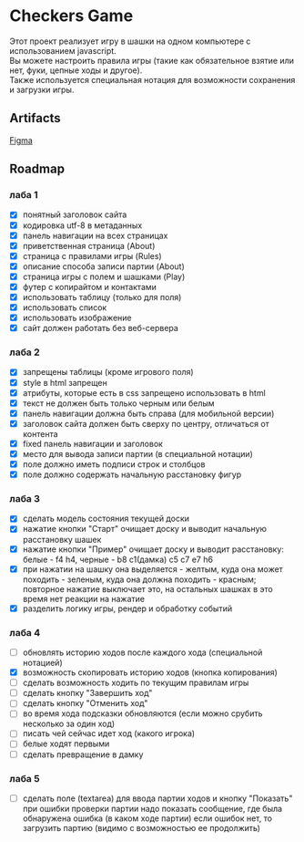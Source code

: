 # Checkers Game

Этот проект реализует игру в шашки на одном компьютере с использованием javascript.<br/>
Вы можете настроить правила игры (такие как обязательное взятие или нет, фуки, цепные ходы и другое).<br/>
Также используется специальная нотация для возможности сохранения и загрузки игры.

## Artifacts

[Figma](https://www.figma.com/file/EwfpEmmHXMb3PZBfDqxs9s/Checkers-Game)

## Roadmap

### лаба 1

- [x] понятный заголовок сайта
- [x] кодировка utf-8 в метаданных
- [x] панель навигации на всех страницах
- [x] приветственная страница (About)
- [x] страница с правилами игры (Rules)
- [x] описание способа записи партии (About)
- [x] страница игры с полем и шашками (Play)
- [x] футер с копирайтом и контактами
- [x] использовать таблицу (только для поля)
- [x] использовать список
- [x] использовать изображение
- [x] сайт должен работать без веб-сервера

### лаба 2

- [x] запрещены таблицы (кроме игрового поля)
- [x] style в html запрещен
- [x] атрибуты, которые есть в css запрещено использовать в html
- [x] текст не должен быть только черным или белым
- [x] панель навигации должна быть справа (для мобильной версии)
- [x] заголовок сайта должен быть сверху по центру, отличаться от контента
- [x] fixed панель навигации и заголовок
- [x] место для вывода записи партии (в специальной нотации)
- [x] поле должно иметь подписи строк и столбцов
- [x] поле должно содержать начальную расстановку фигур

### лаба 3

- [x] сделать модель состояния текущей доски
- [x] нажатие кнопки "Старт" очищает доску и выводит начальную расстановку шашек
- [x] нажатие кнопки "Пример" очищает доску и выводит расстановку: белые - f4 h4, черные - b8 c1(дамка) c5 c7 e7 h6
- [x] при нажатии на шашку она выделяется - желтым, куда она может походить - зеленым, куда она должна походить - красным; повторное нажатие выключает это, на остальных шашках в это время нет реакции на нажатие
- [x] разделить логику игры, рендер и обработку событий

### лаба 4

- [ ] обновлять историю ходов после каждого хода (специальной нотацией)
- [x] возможность скопировать историю ходов (кнопка копирования)
- [ ] сделать возможность ходить по текущим правилам игры
- [ ] сделать кнопку "Завершить ход"
- [ ] сделать кнопку "Отменить ход"
- [ ] во время хода подсказки обновляются (если можно срубить несколько за один ход)
- [ ] писать чей сейчас идет ход (какого игрока)
- [ ] белые ходят первыми
- [ ] сделать превращение в дамку

### лаба 5

- [ ] сделать поле (textarea) для ввода партии ходов и кнопку "Показать"
      при ошибки проверки партии надо показать сообщение, где была обнаружена ошибка (в каком ходе партии)
      если ошибок нет, то загрузить партию (видимо с возможностью ее продолжить)
